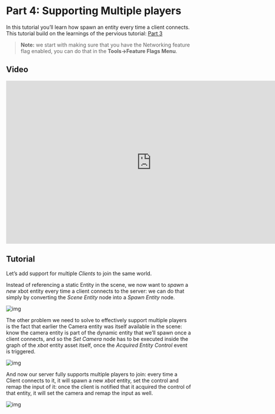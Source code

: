 # Part 4: Supporting Multiple players

In this tutorial you’ll learn how spawn an entity every time a client connects. This tutorial build on the learnings of the pervious tutorial: [Part 3]({{tutorials}}//network/animation_sample/entity_control.html)

> **Note:**  we start with making sure that you have the Networking feature flag enabled, you can do that in the **Tools→Feature Flags Menu**. 

## Video
<iframe frameborder="0" scrolling="no" marginheight="0" marginwidth="0"width="788.54" height="443" type="text/html" src="https://www.youtube.com/embed/n7mkKvf7Z_8?autoplay=0&fs=0&iv_load_policy=3&showinfo=0&rel=0&cc_load_policy=0&start=0&end=0&origin=http://ourmachinery.com"></iframe>

## Tutorial

Let’s add support for multiple *Clients* to join the same world.

Instead of referencing a static Entity in the scene, we now want to *spawn* a *new* xbot entity every time a client connects to the server: we can do that simply by converting the *Scene Entity* node into a *Spawn Entity* node.

![img](https://paper-attachments.dropbox.com/s_5F8ED61A9C68BDE8B9368D5E3DABD345E39CC324FB030EDE9E31314C3B7EE30F_1635343132292_image.png)

The other problem we need to solve to effectively support multiple players is the fact that earlier the Camera entity was itself available in the scene: know the camera entity is part of the dynamic entity that we’ll spawn once a client connects, and so the *Set Camera* node has to be executed inside the graph of the *xbot* entity asset itself, once the *Acquired Entity Control* event is triggered.

![img](https://paper-attachments.dropbox.com/s_5F8ED61A9C68BDE8B9368D5E3DABD345E39CC324FB030EDE9E31314C3B7EE30F_1635343166633_image.png)

And now our server fully supports multiple players to join: every time a Client connects to it, it will spawn a new *xbot* entity, set the control and remap the input of it: once the client is notified that it acquired the control of that entity, it will set the camera and remap the input as well.

![img](https://paper-attachments.dropbox.com/s_5F8ED61A9C68BDE8B9368D5E3DABD345E39CC324FB030EDE9E31314C3B7EE30F_1635343426333_image.png)